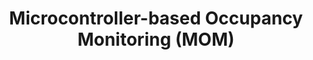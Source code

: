 ---
title: "Microcontroller-based Occupancy Monitoring (MOM)"
excerpt: "ESP-32-controlled, wireless networking, IoT device that measures the occupancy of indoor rooms by probing WiFi traffic. Deployed as a web app (using DynamoDB, AWS IoT Core, Python Flask/Dash, MQTT Protocol, C++). <br/>Won runner-up for best ECE Senior Design project.<br/><img src='images/MOM_dashboard.png'>"
collection: portfolio
--- 